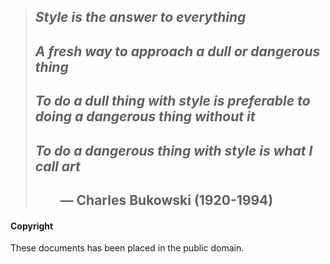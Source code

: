 > ## *Style is the answer to everything*  
> ## *A fresh way to approach a dull or dangerous thing*  
> ## *To do a dull thing with style is preferable to doing a dangerous thing without it*  
> ## *To do a dangerous thing with style is what I call art*  
> ## &nbsp;&nbsp;&nbsp;&nbsp;&nbsp;&nbsp;&nbsp;&nbsp;— Charles Bukowski (1920-1994)

#### Copyright

These documents has been placed in the public domain.
